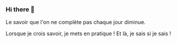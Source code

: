 ### Hi there 👋

<!--
**warmich/warmich** is a ✨ _special_ ✨ repository because its `README.md` (this file) appears on your GitHub profile.

Here are some ideas to get you started:

- 🔭 I’m currently working on ...
- 🌱 I’m currently learning ...
- 👯 I’m looking to collaborate on ...
- 🤔 I’m looking for help with ...
- 💬 Ask me about ...
- 📫 How to reach me: ...
- 😄 Pronouns: ...
- ⚡ Fun fact: ...
-->
Le savoir que l'on ne complète pas chaque jour diminue.

Lorsque je crois savoir, je mets en pratique ! Et là, je sais si je sais !
